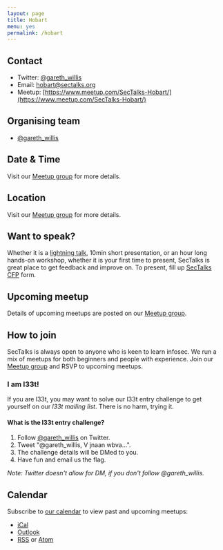 ```yaml
---
layout: page
title: Hobart
menu: yes
permalink: /hobart
---
```


## Contact

* Twitter: [@gareth_willis](https://twitter.com/gareth_willis)
* Email: [hobart@sectalks.org](mailto:hobart@sectalks.org)
* Meetup: [https://www.meetup.com/SecTalks-Hobart/](https://www.meetup.com/SecTalks-Hobart/)

## Organising team

* [@gareth_willis](https://twitter.com/gareth_willis)

## Date & Time

Visit our [Meetup group](https://www.meetup.com/SecTalks-Hobart/) for more details.

## Location

Visit our [Meetup group](https://www.meetup.com/SecTalks-Hobart/) for more details.

## Want to speak?

Whether it is a [lightning talk](https://en.wikipedia.org/wiki/Lightning_talk), 10min short presentation, or an hour long hands-on workshop, whether it is your first time to present, SecTalks is great place to get feedback and improve on. To present, fill up [SecTalks CFP](http://j.mp/sectalkscfp) form.

## Upcoming meetup

Details of upcoming meetups are posted on our [Meetup group](https://www.meetup.com/SecTalks-Hobart).

## How to join

SecTalks is always open to anyone who is keen to learn infosec.
We run a mix of meetups for both beginners and people with experience.
Join our [Meetup group](https://www.meetup.com/SecTalks-Hobart/) and
RSVP to upcoming meetups.

### I am l33t!

If you are l33t, you may want
to solve our l33t entry challenge to get yourself
on our *l33t mailing list*. There is no harm, trying it.

#### What is the l33t entry challenge?

1. Follow [@gareth_willis](https://twitter.com/gareth_willis) on Twitter.
2. Tweet "@gareth_willis, V jnaan wbva...".
3. The challenge details will be DMed to you.
4. Have fun and email us the flag.

*Note: Twitter doesn't allow for DM, if you don't follow @gareth_willis.*

## Calendar

Subscribe to [our calendar](https://www.meetup.com/SecTalks-Hobart/events/) to view past and upcoming meetups:

* [iCal](webcal://www.meetup.com/SecTalks-Hobart/events/ical/)
* [Outlook](https://www.meetup.com/SecTalks-Hobart/events/ical/)
* [RSS](https://www.meetup.com/SecTalks-Hobart/events/rss/) or [Atom](https://www.meetup.com/SecTalks-Hobart/events/atom/)
